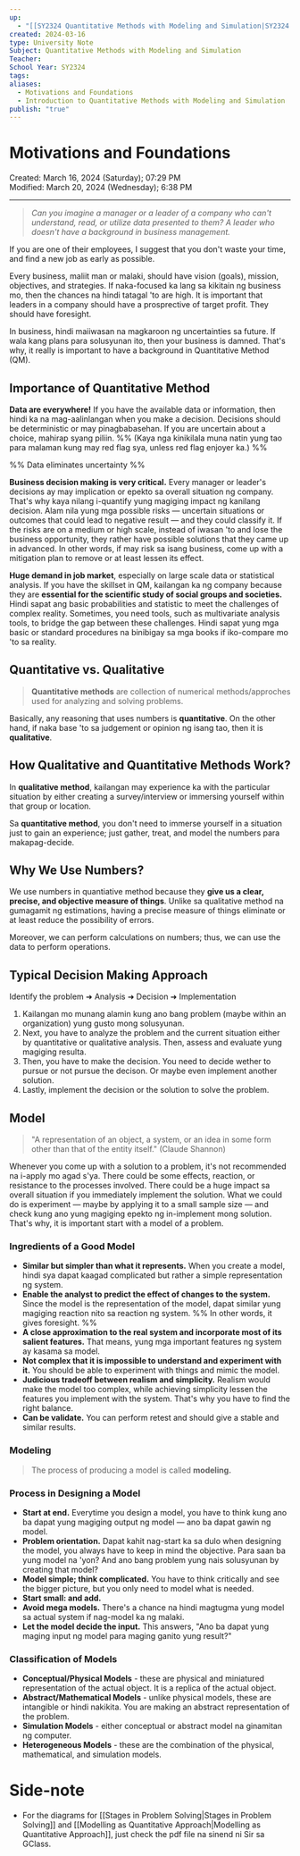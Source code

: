```yaml
---
up:
  - "[[SY2324 Quantitative Methods with Modeling and Simulation|SY2324 Quantitative Methods with Modeling and Simulation]]"
created: 2024-03-16
type: University Note
Subject: Quantitative Methods with Modeling and Simulation
Teacher: 
School Year: SY2324
tags: 
aliases:
  - Motivations and Foundations
  - Introduction to Quantitative Methods with Modeling and Simulation
publish: "true"
---
```

# Motivations and Foundations
Created: March 16, 2024 (Saturday); 07:29 PM </br>
Modified: March 20, 2024 (Wednesday); 6:38 PM
***

> *Can you imagine a manager or a leader of a company who can't understand, read, or utilize data presented to them? A leader who doesn't have a background in business management.*

If you are one of their employees, I suggest that you don't waste your time, and find a new job as early as possible.

Every business, maliit man or malaki, should have vision (goals), mission, objectives, and strategies. If naka-focused ka lang sa kikitain ng business mo, then the chances na hindi tatagal 'to are high. It is important that leaders in a company should have a prosprective of target profit. They should have foresight.

In business, hindi maiiwasan na magkaroon ng uncertainties sa future. If wala kang plans para solusyunan ito, then your business is damned. That's why, it really is important to have a background in Quantitative Method (QM).

## Importance of Quantitative Method

**Data are everywhere!** If you have the available data or information, then hindi ka na mag-aalinlangan when you make a decision. Decisions should be deterministic or may pinagbabasehan. If you are uncertain about a choice, mahirap syang piliin. %%  (Kaya nga kinikilala muna natin yung tao para malaman kung may red flag sya, unless red flag enjoyer ka.) %%

%% Data eliminates uncertainty %%

**Business decision making is very critical.** Every manager or leader's decisions ay may implication or epekto sa overall situation ng company. That's why kaya nilang i-quantify yung magiging impact ng kanilang decision. Alam nila yung mga possible risks — uncertain situations or outcomes that could lead to negative result — and they could classify it. If the risks are on a medium or high scale, instead of iwasan 'to and lose the business opportunity, they rather have possible solutions that they came up in advanced. In other words, if may risk sa isang business, come up with a mitigation plan to remove or at least lessen its effect.

**Huge demand in job market**, especially on large scale data or statistical analysis. If you have the skillset in QM, kailangan ka ng company because they are **essential for the scientific study of social groups and societies.** Hindi sapat ang basic probabilities and statistic to meet the challenges of complex reality. Sometimes, you need tools, such as multivariate analysis tools, to bridge the gap between these challenges. Hindi sapat yung mga basic or standard procedures na binibigay sa mga books if iko-compare mo 'to sa reality.


## Quantitative vs. Qualitative

> **Quantitative methods** are collection of numerical methods/approches used for analyzing and solving problems.

Basically, any reasoning that uses numbers is **quantitative**. On the other hand, if naka base 'to sa judgement or opinion ng isang tao, then it is **qualitative**.


## How Qualitative and Quantitative Methods Work?

In **qualitative method**, kailangan may experience ka with the particular situation by either creating a survey/interview or immersing yourself within that group or location.

Sa **quantitative method**, you don't need to immerse yourself in a situation just to gain an experience; just gather, treat, and model the numbers para makapag-decide.

## Why We Use Numbers?

We use numbers in quantiative method because they **give us a clear, precise, and objective measure of things**. Unlike sa qualitative method na gumagamit ng estimations, having a precise measure of things eliminate or at least reduce the possibility of errors.

Moreover, we can perform calculations on numbers; thus, we can use the data to perform operations.

## Typical Decision Making Approach

Identify the problem ➜ Analysis ➜ Decision ➜ Implementation

1. Kailangan mo munang alamin kung ano bang problem (maybe within an organization) yung gusto mong solusyunan.
2. Next, you have to analyze the problem and the current situation either by quantitative or qualitative analysis. Then, assess and evaluate yung magiging resulta.
3. Then, you have to make the decision. You need to decide wether to pursue or not pursue the decison. Or maybe even implement another solution.
4. Lastly, implement the decision or the solution to solve the problem.

## Model

> "A representation of an object, a system, or an idea in some form other than that of the entity itself."  (Claude Shannon)

Whenever you come up with a solution to a problem, it's not recommended na i-apply mo agad s'ya. There could be some effects, reaction, or resistance to the processes involved. There could be a huge impact sa overall situation if you immediately implement the solution. What we could do is experiment — maybe by applying it to a small sample size — and check kung ano yung magiging epekto ng in-implement mong solution. That's why, it is important start with a model of a problem.

### Ingredients of a Good Model

- **Similar but simpler than what it represents.** When you create a model, hindi sya dapat kaagad complicated but rather a simple representation ng system.
- **Enable the analyst to predict the effect of changes to the system.** Since the model is the representation of the model, dapat similar yung magiging reaction nito sa reaction ng system. %% In other words, it gives foresight. %%
- **A close approximation to the real system and incorporate most of its salient features.** That means, yung mga important features ng system ay kasama sa model.
- **Not complex that it is impossible to understand and experiment with it.** You should be able to experiment with things and mimic the model.
- **Judicious tradeoff between realism and simplicity.** Realism would make the model too complex, while achieving simplicity lessen the features you implement with the system. That's why you have to find the right balance.
- **Can be validate.** You can perform retest and should give a stable and similar results.

### Modeling

> The process of producing a model is called **modeling.**

### Process in Designing a Model

- **Start at end.** Everytime you design a model, you have to think kung ano ba dapat yung magiging output ng model — ano ba dapat gawin ng model.
- **Problem orientation.** Dapat kahit nag-start ka sa dulo when designing the model, you always have to keep in mind the objective. Para saan ba yung model na 'yon? And ano bang problem yung nais solusyunan by creating that model?
- **Model simple; think complicated.** You have to think critically and see the bigger picture, but you only need to model what is needed.
- **Start small: and add.**
- **Avoid mega models.** There's a chance na hindi magtugma yung model sa actual system if nag-model ka ng malaki.
- **Let the model decide the input.** This answers, "Ano ba dapat yung maging input ng model para maging ganito yung result?"

### Classification of Models

- **Conceptual/Physical Models** - these are physical and miniatured representation of the actual object. It is a replica of the actual object.
- **Abstract/Mathematical Models** - unlike physical models, these are intangible or hindi nakikita. You are making an abstract representation of the problem.
- **Simulation Models** - either conceptual or abstract model na ginamitan ng computer.
- **Heterogeneous Models** - these are the combination of the physical, mathematical, and simulation models.

# Side-note

- For the diagrams for [[Stages in Problem Solving|Stages in Problem Solving]] and [[Modelling as Quantitative Approach|Modelling as Quantitative Approach]], just check the pdf file na sinend ni Sir sa GClass.